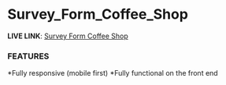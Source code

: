 # Survey_Form_Coffee_Shop

**LIVE LINK**: [Survey Form Coffee Shop](https://quizzical-fermat-c4937f.netlify.com/)

### FEATURES

*Fully responsive (mobile first)
*Fully functional on the front end

